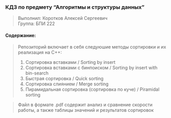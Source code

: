 ### КДЗ по предмету “Алгоритмы и структуры данных” 
> Выполнил: Коротков Алексей Сергеевич\
> Группа: БПИ 222<br>

#### Содержание:
> Репозиторий включает в себя следуюшие методы сортировки и их реализация на С++:
> 1. Сортировка вставками / Sorting by insert
> 2. Сортировка вставками с бинпоиском / Sorting by insert with bin-search
> 3. Быстрая сортировка / Quick sorting
> 4. Сортировка слиянием / Merge sorting
> 5. Пирамидальная сортировка (сортировка по куче) / Piramidal sorting<br>

> Файл в формате .pdf содержит анализ и сравнение скорости работы, а также таблицы значений и результатов сортировок<br>
